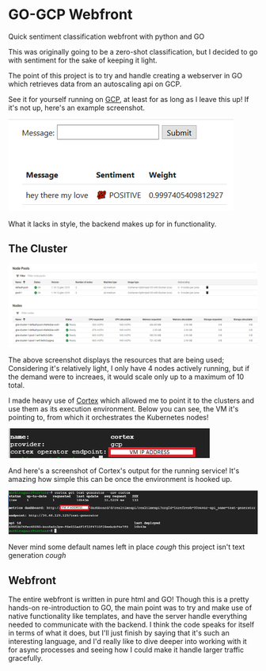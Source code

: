 # GO-GCP Webfront
Quick sentiment classification webfront with python and GO

This was originally going to be a zero-shot classification, but I decided to go with sentiment for the sake of keeping it light.

The point of this project is to try and handle creating a webserver in GO which retrieves data from an autoscaling api on GCP.

See it for yourself running on [GCP](http://34.123.217.221:8080/), at least for as long as I leave this up! If it's not up, here's an example screenshot.

![Sentiment analysis webfront](https://github.com/MarkProjectRepo/GO-Webfront/blob/master/images/sentiment_webfront.PNG?raw=true)

What it lacks in style, the backend makes up for in functionality.

## The Cluster
![Screenshot of a gcp dashboard with 2 kubernetes node pools, totalling 4 nodes](https://github.com/MarkProjectRepo/GO-Webfront/blob/master/images/nodes.PNG?raw=true)

The above screenshot displays the resources that are being used; Considering it's relatively light, I only have 4 nodes actively running, but if the demand were to increaes,
it would scale only up to a maximum of 10 total.

I made heavy use of [Cortex](https://docs.cortex.dev) which allowed me to point it to the clusters and use them as its execution environment. 
Below you can see, the VM it's pointing to, from which it orchestrates the Kubernetes nodes!
 
![CLI output from Cortex](https://github.com/MarkProjectRepo/GO-Webfront/blob/master/images/cortex_env.PNG?raw=true)

And here's a screenshot of Cortex's output for the running service! It's amazing how simple this can be once the environment is hooked up.

![CLI output from Cortex](https://github.com/MarkProjectRepo/GO-Webfront/blob/master/images/cortex_output.PNG?raw=true)

Never mind some default names left in place *cough* this project isn't text generation *cough*

## Webfront

The entire webfront is written in pure html and GO! Though this is a pretty hands-on re-introduction to GO, the main point was to try and make use of native functionality
like templates, and have the server handle everything needed to communicate with the backend. I think the code speaks for itself in terms of what it does, but I'll
just finish by saying that it's such an interesting language, and I'd really like to dive deeper into working with it for async processes and seeing how I could
make it handle larger traffic gracefully.
